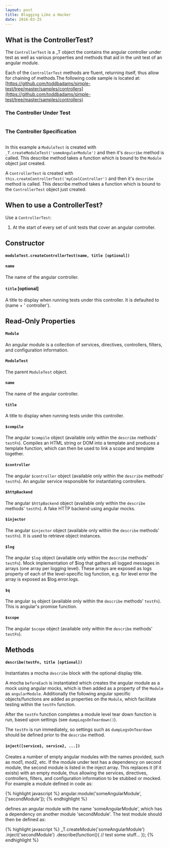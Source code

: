 ```yaml
---
layout: post
title: Blogging Like a Hacker
date: 2016-03-25
---
```

## What is the ControllerTest?

The `ControllerTest` is a _T object the contains the angular controller under test as well as various properties and methods that aid in the unit test of an angular module.

Each of the `ControllerTest` methods are fluent, returning itself, thus allow for chaining of methods.The following code sample is located at: [https://github.com/toddbadams/simple-test/tree/master/samples/controllers](https://github.com/toddbadams/simple-test/tree/master/samples/controllers)

### The Controller Under Test
```javascript

```

### The Controller Specification
```javascript

```

In this example a `ModuleTest` is created with `_T.createModuleTest('someAngularModule')` and then it's `describe` method is called.  This describe method takes a function which is bound to the `Module` object just created. 

A  `ControllerTest` is created with `this.createControllerTest('myCoolController')` and then it's `describe` method is called. This describe method takes a function which is bound to the `ControllerTest` object just created. 


## When to use a ControllerTest?

Use a `ControllerTest`:

1. At the start of every set of unit tests that cover an angular controller.


## Constructor


#### `moduleTest.createControllerTest(name, title [optional])`

#### `name`
The name of the angular controller.

#### `title` [optional]
A title to display when running tests under this controller. It is defaulted to (name + ' controller').


## Read-Only Properties

#### `Module` 
An angular module is a collection of services, directives, controllers, filters, and configuration information.

#### `ModuleTest` 
The parent `ModuleTest` object.

#### `name` 
The name of the angular controller.

#### `title` 
A title to display when running tests under this controller. 

#### `$compile` 
The angular `$compile` object (available only within the `describe` methods' `testFn`). Compiles an HTML string or DOM into a template and produces a template function, which can then be used to link a scope and template together.

#### `$controller` 
The angular `$controller` object (available only within the `describe` methods' `testFn`). An angular service responsible for instantiating controllers.

#### `$httpBackend` 
The angular `$httpBackend` object (available only within the `describe` methods' `testFn`). A fake HTTP backend using angular mocks.

#### `$injector` 
The angular `$injector` object (available only within the `describe` methods' `testFn`). It is used to retrieve object instances.

#### `$log` 
The angular `$log` object (available only within the `describe` methods' `testFn`). Mock implementation of $log that gathers all logged messages in arrays (one array per logging level). These arrays are exposed as logs property of each of the level-specific log function, e.g. for level error the array is exposed as $log.error.logs.

#### `$q` 
The angular `$q` object (available only within the `describe` methods' `testFn`). This is angular's promise function.

#### `$scope` 
The angular `$scope` object (available only within the `describe` methods' `testFn`).  


## Methods

#### `describe(testFn, title [optional])` 
Instantiates a mocha `describe` block with the optional display title. 

A mocha `beforeEach` is instantiated which creates the angular module as a mock using angular mocks, which is then added as a property of the `Module`  as `angularModule`.  Additionally the following angular specific objects/functions are added as properties on the `Module`, which facilitate testing within the `testFn` function.

After the `testFn` function completes a module level tear down function is run, based upon settings (see `dumpLogsOnTeardown()`). 

The `testFn` is run immediately, so settings such as `dumpLogsOnTeardown` should be defined prior to the `describe` method.

#### `inject([service1, service2, ...])` 
Creates a number of empty angular modules with the names provided, such as mod1, mod2, etc.  If the module under test has a dependency on second module, the second module is listed in the inject array.  This replaces it (if it exists) with an empty module, thus allowing the services, directives, controllers, filters, and configuration information to be stubbed or mocked.  For example a module defined in code as:

{% highlight javascript %}
	angular.module('someAngularModule', ['secondModule']);
{% endhighlight %}

defines an angular module with the name 'someAngularModule', which has a dependency on another module 'secondModule'.  The test module should then be defined as:

{% highlight javascript %}
	_T.createModule('someAngularModule')
		.inject('secondModule')
		.describe(function(){
			// test some stuff...
		});
{% endhighlight %}